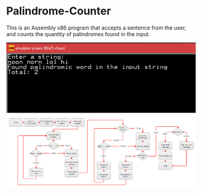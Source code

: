 # Palindrome-Counter
This is an Assembly x86 program that accepts a sentence from the user, and counts the quantity of palindromes found in the input.

![Alt text](Screenshot.png?raw=true "Screenshot")
![Alt text](Logic.png?raw=true "Logic")
